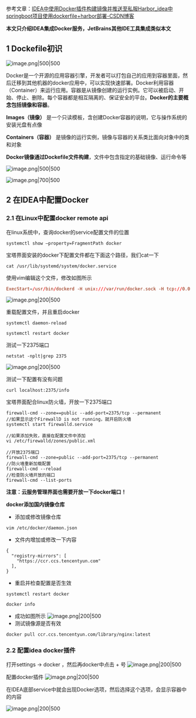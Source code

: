 
参考文章：[IDEA中使用Docker插件构建镜像并推送至私服Harbor_idea中springboot项目使用dockerfile+harbor部署-CSDN博客](https://blog.csdn.net/An1090239782/article/details/111316025)

**本文只介绍IDEA集成Docker服务，JetBrains其他IDE工具集成类似本文**
## 1 Dockefile初识

![image.png|500|500](https://my-obsidian-image.oss-cn-guangzhou.aliyuncs.com/2024/05/35c814877cca499740c0448ed80211a5.png)

Docker是一个开源的应用容器引擎，开发者可以打包自己的应用到容器里面，然后迁移到其他机器的docker应用中，可以实现快速部署。Docker利用容器（Container）来运行应用。容器是从镜像创建的运行实例。它可以被启动、开始、停止、删除。每个容器都是相互隔离的、保证安全的平台。**Docker的主要概念包括镜像和容器**。

**Images（镜像）** 是一个只读模板，含创建Docker容器的说明，它与操作系统的安装光盘有点像

**Containers（容器）** 是镜像的运行实例，镜像与容器的关系类比面向对象中的类和对象

**Docker镜像通过Dockefile文件构建**，文件中包含指定的基础镜像、运行命令等

![image.png|500|500](https://my-obsidian-image.oss-cn-guangzhou.aliyuncs.com/2024/05/d823cdc0415514f40b0f621fd096968c.png)

![image.png|700|500](https://my-obsidian-image.oss-cn-guangzhou.aliyuncs.com/2024/05/5ecd98de233ba15548112a60f624a398.png)

## 2 在IDEA中配置Docker

### 2.1 在Linux中配置docker remote api

在linux系统中，查询docker的service配置文件的位置
```shell
systemctl show —property=FragmentPath docker
```

宝塔界面安装的docker下配置文件都在下面这个路径，我们cat一下
```shell
cat /usr/lib/systemd/system/docker.service
```

使用vim编辑这个文件，修改如图所示
```conf
ExecStart=/usr/bin/dockerd -H unix:///var/run/docker.sock -H tcp://0.0.0.0:2375
```

![image.png|200|500](https://my-obsidian-image.oss-cn-guangzhou.aliyuncs.com/2024/05/afe14d8dbf91c70138d775a353855560.png)

重载配置文件，并且重启docker
```shell
systemctl daemon-reload

systemctl restart docker
```

测试一下2375端口
```shell
netstat -nplt|grep 2375
```

![image.png|200|500](https://my-obsidian-image.oss-cn-guangzhou.aliyuncs.com/2024/05/014e8e456b9718e8e71d38fb6d329410.png)

测试一下配置有没有问题
```shell
curl localhost:2375/info
```

宝塔界面配合linux防火墙，开放一下2375端口
```shell
firewall-cmd --zone==public --add-port=2375/tcp --permanent
//如果显示这个FirewallD is not running，就开启防火墙
systemctl start firewalld.service

//如果添加失败，直接在配置文件中添加
vi /etc/firewalld/zones/public.xml

//开放2375端口
firewall-cmd --zone=public --add-port=2375/tcp --permanent
//防火墙重新加载配置
firewall-cmd --reload
//检查防火墙开放的端口
firewall-cmd --list-ports
```

**注意：云服务管理界面也需要开放一下docker端口！**

**docker添加国内镜像仓库**
- 添加或修改镜像仓库
```text
vim /etc/docker/daemon.json
```

- 文件内增加或修改一下内容
```text
{
  "registry-mirrors": [
    "https://ccr.ccs.tencentyun.com"
  ],
}
```

- 重启并检查配置是否生效
```shell
systemctl restart docker

docker info
```

- 成功如图所示
  ![image.png|200|500](https://my-obsidian-image.oss-cn-guangzhou.aliyuncs.com/2024/05/018734f34805d175590ceeed6e0bb2ab.png)
- 测试镜像源是否有效
```text
docker pull ccr.ccs.tencentyun.com/library/nginx:latest
```



### 2.2 配置idea docker插件

打开settings -> docker ，然后再docker中点击 + 号
![image.png|200|500](https://my-obsidian-image.oss-cn-guangzhou.aliyuncs.com/2024/05/6a0b400d89da70dc217fe443191c1e7e.png)

配置docker插件
![image.png|200|500](https://my-obsidian-image.oss-cn-guangzhou.aliyuncs.com/2024/05/f4be65f2ea74ef833c9c56c7c794120b.png)

在IDEA底部service中就会出现Docker选项，然后选择这个选项，会显示容器中的内容

![image.png|200|500](https://my-obsidian-image.oss-cn-guangzhou.aliyuncs.com/2024/05/e6da63d54ec40a3a64748d358671cdf1.png)
